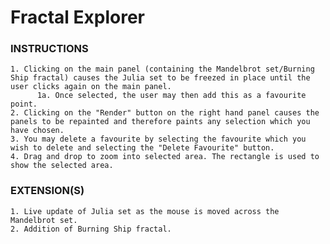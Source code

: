 # Fractal Explorer

### INSTRUCTIONS

	1. Clicking on the main panel (containing the Mandelbrot set/Burning Ship fractal) causes the Julia set to be freezed in place until the user clicks again on the main panel.
	      1a. Once selected, the user may then add this as a favourite point.	
	2. Clicking on the "Render" button on the right hand panel causes the panels to be repainted and therefore paints any selection which you have chosen.
	3. You may delete a favourite by selecting the favourite which you wish to delete and selecting the "Delete Favourite" button.
	4. Drag and drop to zoom into selected area. The rectangle is used to show the selected area.

### EXTENSION(S)

	1. Live update of Julia set as the mouse is moved across the Mandelbrot set.
	2. Addition of Burning Ship fractal.
